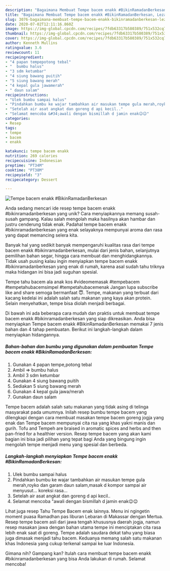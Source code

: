 ```yaml
---
description: "Bagaimana Membuat Tempe bacem enakk #BikinRamadanBerkesan, Lezat Sekali"
title: "Bagaimana Membuat Tempe bacem enakk #BikinRamadanBerkesan, Lezat Sekali"
slug: 3076-bagaimana-membuat-tempe-bacem-enakk-bikinramadanberkesan-lezat-sekali
date: 2020-07-02T12:11:16.860Z
image: https://img-global.cpcdn.com/recipes/7fdb63317b580389/751x532cq70/tempe-bacem-enakk-bikinramadanberkesan-foto-resep-utama.jpg
thumbnail: https://img-global.cpcdn.com/recipes/7fdb63317b580389/751x532cq70/tempe-bacem-enakk-bikinramadanberkesan-foto-resep-utama.jpg
cover: https://img-global.cpcdn.com/recipes/7fdb63317b580389/751x532cq70/tempe-bacem-enakk-bikinramadanberkesan-foto-resep-utama.jpg
author: Kenneth Mullins
ratingvalue: 3.6
reviewcount: 11
recipeingredient:
- "4 papan tempepotong tebal"
- "  bumbu halus"
- "3 sdm ketumbar"
- "4 siung bawang puitih"
- "5 siung bawang merah"
- "4 kepal gula jawamerah"
- " daun salam"
recipeinstructions:
- "Ulek bumbu sampai halus"
- "Pindahkan bumbu ke wajar tambahkan air masukan tempe gula merah,royko dan garam daun salam,masak d kompor sampai air menyusut... koreksi rasa..."
- "Setelah air asat angkat dan goreng d api kecil.."
- "Selamat mencoba &#34;awali dengan bismillah d jamin enak😉😉"
categories:
- Resep
tags:
- tempe
- bacem
- enakk

katakunci: tempe bacem enakk 
nutrition: 269 calories
recipecuisine: Indonesian
preptime: "PT34M"
cooktime: "PT38M"
recipeyield: "3"
recipecategory: Dessert

---
```



![Tempe bacem enakk #BikinRamadanBerkesan](https://img-global.cpcdn.com/recipes/7fdb63317b580389/751x532cq70/tempe-bacem-enakk-bikinramadanberkesan-foto-resep-utama.jpg)

Anda sedang mencari ide resep tempe bacem enakk #bikinramadanberkesan yang unik? Cara menyiapkannya memang susah-susah gampang. Kalau salah mengolah maka hasilnya akan hambar dan justru cenderung tidak enak. Padahal tempe bacem enakk #bikinramadanberkesan yang enak selayaknya mempunyai aroma dan rasa yang dapat memancing selera kita.

Banyak hal yang sedikit banyak mempengaruhi kualitas rasa dari tempe bacem enakk #bikinramadanberkesan, mulai dari jenis bahan, selanjutnya pemilihan bahan segar, hingga cara membuat dan menghidangkannya. Tidak usah pusing kalau ingin menyiapkan tempe bacem enakk #bikinramadanberkesan yang enak di rumah, karena asal sudah tahu triknya maka hidangan ini bisa jadi suguhan spesial.

Tempe tahu bacem ala anak kos #videomemasak #tempebacem #tempetahubacemsimpel #tempetahubacemenak Jangan lupa subscribe like and share semoga bermanfaat 😇. Tempe, makanan yang terbuat dari kacang kedelai ini adalah salah satu makanan yang kaya akan protein. Selain menyehatkan, tempe bisa diolah menjadi berbagai.


Di bawah ini ada beberapa cara mudah dan praktis untuk membuat tempe bacem enakk #bikinramadanberkesan yang siap dikreasikan. Anda bisa menyiapkan Tempe bacem enakk #BikinRamadanBerkesan memakai 7 jenis bahan dan 4 tahap pembuatan. Berikut ini langkah-langkah dalam menyiapkan hidangannya.

<!--inarticleads1-->

##### Bahan-bahan dan bumbu yang digunakan dalam pembuatan Tempe bacem enakk #BikinRamadanBerkesan:

1. Gunakan 4 papan tempe,potong tebal
1. Ambil  =&gt; bumbu halus
1. Ambil 3 sdm ketumbar
1. Gunakan 4 siung bawang puitih
1. Sediakan 5 siung bawang merah
1. Gunakan 4 kepal gula jawa/merah
1. Gunakan  daun salam


Tempe bacem adalah salah satu makanan yang tidak asing di telinga masyarakat pada umumnya. Inilah resep bumbu tempe bacem yang dilengkapi dengan cara membuat masakan tempe bacem goreng jogja yang enak dan Tempe bacem mempunyai cita rsa yang khas yakni manis dan gurih. Tofu and Tempeh are braised in aromatic spices and herbs and then pan-fried for a healthier version. Resep tempe bacem yang akan kami bagian ini bisa jadi pilihan yang tepat bagi Anda yang bingung ingin mengolah tempe menjadi menu yang spesial dan berbeda. 

<!--inarticleads2-->

##### Langkah-langkah menyiapkan Tempe bacem enakk #BikinRamadanBerkesan:

1. Ulek bumbu sampai halus
1. Pindahkan bumbu ke wajar tambahkan air masukan tempe gula merah,royko dan garam daun salam,masak d kompor sampai air menyusut... koreksi rasa...
1. Setelah air asat angkat dan goreng d api kecil..
1. Selamat mencoba &#34;awali dengan bismillah d jamin enak😉😉


Lihat juga resep Tahu Tempe Bacem enak lainnya. Menu ini ngingetin moment puasa Ramadhan pas liburan Lebaran di Makassar dengan Mertua. Resep tempe bacem asli dari jawa tengah khususnya daerah jogja, namun resep masakan jawa dengan bahan utama tempe ini menciptakan cita rasa lebih enak saat di goreng. Tempe adalah saudara dekat tahu yang biasa juga dimasak menjadi tahu bacem. Keduanya memang salah satu makanan khas Indonesia yang cukup terkenal sampai ke luar Indonesia. 

Gimana nih? Gampang kan? Itulah cara membuat tempe bacem enakk #bikinramadanberkesan yang bisa Anda lakukan di rumah. Selamat mencoba!
